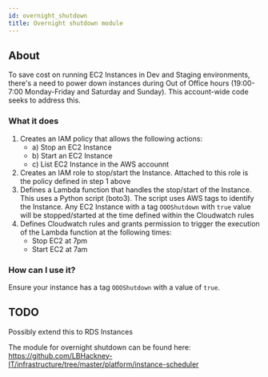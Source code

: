 ```yaml
---
id: overnight_shutdown
title: Overnight shutdown module
---
```


## About

To save cost on running EC2 Instances in Dev and Staging environments, there's a need to power down instances during Out of Office hours (19:00-7:00 Monday-Friday and Saturday and Sunday). This account-wide code seeks to address this.

### What it does

1) Creates an IAM policy that allows the following actions:
   - a) Stop an EC2 Instance
   - b) Start an EC2 Instance
   - c) List EC2 Instance in the AWS accounnt
2) Creates an IAM role to stop/start the Instance. Attached to this role is the policy defined in step 1 above
3) Defines a Lambda function that handles the stop/start of the Instance. This uses a Python script (boto3). The script uses AWS tags to identify the Instance. Any EC2 Instance with a tag `OOOShutdown` with `true` value will be stopped/started at the time defined within the Cloudwatch rules
4) Defines Cloudwatch rules and grants permission to trigger the execution of the Lambda function at the following times:
   - Stop EC2 at 7pm
   - Start EC2 at 7am

### How can I use it?

Ensure your instance has a tag `OOOShutdown` with a value of `true`.

## TODO

Possibly extend this to RDS Instances

The module for overnight shutdown can be found here:
https://github.com/LBHackney-IT/infrastructure/tree/master/platform/instance-scheduler